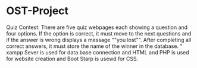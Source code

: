 # OST-Project
Quiz Contest:
There are five quiz webpages each showing a question and four options. If the option is correct, it must move to the next questions and if the answer is wrong displays a message ""you lost"". After completing all correct answers, it must store the name of the winner in the database. "
xampp Sever is used for data base connection and HTML and PHP is used for website creation and Boot Starp is usewd for CSS.

